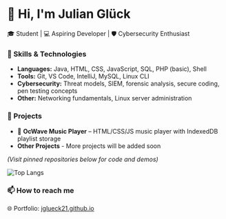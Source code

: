 # 👋 Hi, I'm Julian Glück

🎓 Student | 💻 Aspiring Developer | 🛡️ Cybersecurity Enthusiast

### 🧠 Skills & Technologies
- **Languages:** Java, HTML, CSS, JavaScript, SQL, PHP (basic), Shell
- **Tools:** Git, VS Code, IntelliJ, MySQL, Linux CLI
- **Cybersecurity:** Threat models, SIEM, forensic analysis, secure coding, pen testing concepts
- **Other:** Networking fundamentals, Linux server administration

### 🔧 Projects
- 🎵 **OcWave Music Player** – HTML/CSS/JS music player with IndexedDB playlist storage
- **Other Projects** - More projects will be added soon

*(Visit pinned repositories below for code and demos)*

![Top Langs](https://github-readme-stats.vercel.app/api/top-langs/?username=jglueck21&layout=compact&theme=gradient)


### 📫 How to reach me
<!-- Add email or placeholder -->
<!-- 📧 contact@julianglueck.tech -->       
🌐 Portfolio: [jglueck21.github.io](https://jglueck21.github.io)

<!-- Optional icons or badge links -->
